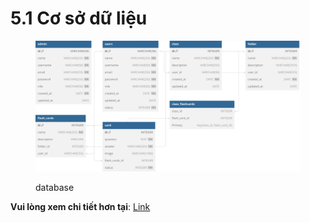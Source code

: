 # 5.1 Cơ sở dữ liệu

<figure><img src="../.gitbook/assets/quickMem-4.svg" alt=""><figcaption><p>database</p></figcaption></figure>



**Vui lòng xem chi tiết hơn tại**: [Link](https://dbdocs.io/nguyenquangminh391/quickMem?view=table\_structure)
